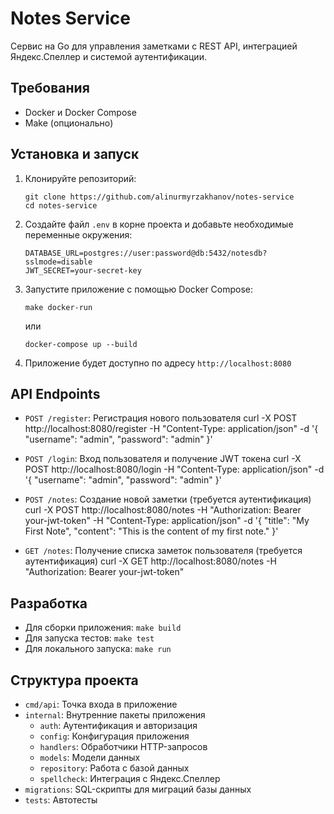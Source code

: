 # Notes Service

Cервис на Go для управления заметками с REST API, интеграцией Яндекс.Спеллер и системой аутентификации.

## Требования

- Docker и Docker Compose
- Make (опционально)

## Установка и запуск

1. Клонируйте репозиторий:
   ```
   git clone https://github.com/alinurmyrzakhanov/notes-service
   cd notes-service
   ```

2. Создайте файл `.env` в корне проекта и добавьте необходимые переменные окружения:
   ```
   DATABASE_URL=postgres://user:password@db:5432/notesdb?sslmode=disable
   JWT_SECRET=your-secret-key
   ```

3. Запустите приложение с помощью Docker Compose:
   ```
   make docker-run
   ```
   или
   ```
   docker-compose up --build
   ```

4. Приложение будет доступно по адресу `http://localhost:8080`

## API Endpoints

- `POST /register`: Регистрация нового пользователя
curl -X POST http://localhost:8080/register -H "Content-Type: application/json" -d '{
  "username": "admin",
  "password": "admin"
}'
- `POST /login`: Вход пользователя и получение JWT токена
curl -X POST http://localhost:8080/login -H "Content-Type: application/json" -d '{
  "username": "admin",
  "password": "admin"
}' 
- `POST /notes`: Создание новой заметки (требуется аутентификация)
curl -X POST http://localhost:8080/notes -H "Authorization: Bearer your-jwt-token" -H "Content-Type: application/json" -d '{
  "title": "My First Note",
  "content": "This is the content of my first note."
}'

- `GET /notes`: Получение списка заметок пользователя (требуется аутентификация)
curl -X GET http://localhost:8080/notes -H "Authorization: Bearer your-jwt-token"

## Разработка

- Для сборки приложения: `make build`
- Для запуска тестов: `make test`
- Для локального запуска: `make run`

## Структура проекта

- `cmd/api`: Точка входа в приложение
- `internal`: Внутренние пакеты приложения
  - `auth`: Аутентификация и авторизация
  - `config`: Конфигурация приложения
  - `handlers`: Обработчики HTTP-запросов
  - `models`: Модели данных
  - `repository`: Работа с базой данных
  - `spellcheck`: Интеграция с Яндекс.Спеллер
- `migrations`: SQL-скрипты для миграций базы данных
- `tests`: Автотесты

